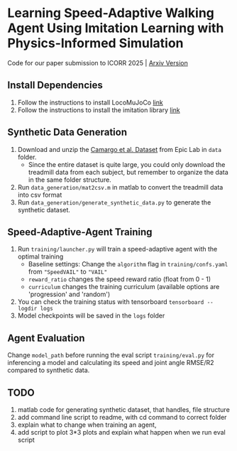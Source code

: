 # Learning Speed-Adaptive Walking Agent Using Imitation Learning with Physics-Informed Simulation
Code for our paper submission to ICORR 2025 | [Arxiv Version](https://arxiv.org/pdf/2412.03949)

## Install Dependencies
1. Follow the instructions to install LocoMuJoCo [link](https://github.com/robfiras/loco-mujoco)
2. Follow the instructions to install the imitation library [link](https://github.com/robfiras/ls-iq)
## Synthetic Data Generation
1. Download and unzip the [Camargo et al. Dataset](https://www.epic.gatech.edu/opensource-biomechanics-camargo-et-al/) from Epic Lab in `data` folder.
     * Since the entire dataset is quite large, you could only download the treadmill data from each subject, but remember to organize the data in the same folder structure.
2. Run `data_generation/mat2csv.m` in matlab to convert the treadmill data into csv format
3. Run `data_generation/generate_synthetic_data.py` to generate the synthetic dataset.
## Speed-Adaptive-Agent Training
1. Run `training/launcher.py` will train a speed-adaptive agent with the optimal training
     * Baseline settings: Change the `algorithm` flag in `training/confs.yaml` from `"SpeedVAIL"` to `"VAIL"`
     * `reward_ratio` changes the speed reward ratio (float from 0 - 1)
     * `curriculum` changes the training curriculum (available options are 'progression' and 'random') 
2. You can check the training status with tensorboard `tensorboard --logdir logs`
3. Model checkpoints will be saved in the `logs` folder
## Agent Evaluation
Change `model_path` before running the eval script `training/eval.py` for inferencing a model and calculating its speed and joint angle RMSE/R2 compared to synthetic data.


## TODO
1. matlab code for generating synthetic dataset, that handles, file structure
2. add command line script to readme, with cd command to correct folder
3. explain what to change when training an agent,
4. add script to plot 3*3 plots and explain what happen when we run eval script